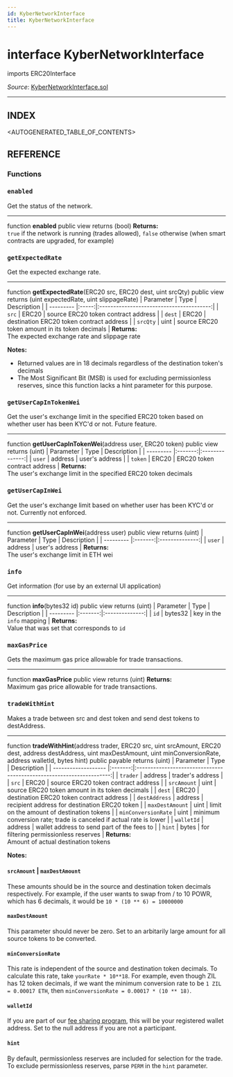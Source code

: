 ```yaml
---
id: KyberNetworkInterface
title: KyberNetworkInterface
---
```

# interface KyberNetworkInterface
imports ERC20Interface

*Source*: [KyberNetworkInterface.sol](https://github.com/KyberNetwork/smart-contracts/blob/master/contracts/KyberNetworkInterface.sol)
___

## INDEX

<AUTOGENERATED_TABLE_OF_CONTENTS>

## REFERENCE

### Functions

### `enabled`
Get the status of the network.
___
function __enabled__ public view returns (bool)
**Returns:**\
`true` if the network is running (trades allowed), `false` otherwise (when smart contracts are upgraded, for example)
<br />

### `getExpectedRate`
Get the expected exchange rate.
___
function __getExpectedRate__(ERC20 src, ERC20 dest, uint srcQty) public view returns (uint expectedRate, uint slippageRate)
| Parameter | Type  | Description                              |
| --------- |:-----:|:----------------------------------------:|
| `src`     | ERC20 | source ERC20 token contract address      |
| `dest`    | ERC20 | destination ERC20 token contract address |
| `srcQty`  | uint  | source ERC20 token amount in its token decimals             |
**Returns:**\
The expected exchange rate and slippage rate

**Notes:**
- Returned values are in 18 decimals regardless of the destination token's decimals
- The Most Significant Bit (MSB) is used for excluding permissionless reserves, since this function lacks a hint parameter for this purpose.

### `getUserCapInTokenWei`
Get the user's exchange limit in the specified ERC20 token based on whether user has been KYC'd or not. Future feature.
___
function __getUserCapInTokenWei__(address user, ERC20 token) public view returns (uint)
| Parameter | Type    | Description    |
| --------- |:-------:|:--------------:|
| `user`    | address | user's address |
| `token` | ERC20 | ERC20 token contract address |
**Returns:**\
The user's exchange limit in the specified ERC20 token decimals
<br />

### `getUserCapInWei`
Get the user's exchange limit based on whether user has been KYC'd or not. Currently not enforced.
___
function __getUserCapInWei__(address user) public view returns (uint)
| Parameter | Type    | Description    |
| --------- |:-------:|:--------------:|
| `user`    | address | user's address |
**Returns:**\
The user's exchange limit in ETH wei
<br />

### `info`
Get information (for use by an external UI application)
___
function __info__(bytes32 id) public view returns (uint)
| Parameter | Type    | Description    |
| --------- |:-------:|:--------------:|
| `id`    | bytes32 | key in the `info` mapping |
**Returns:**\
Value that was set that corresponds to `id`
<br />

### `maxGasPrice`
Gets the maximum gas price allowable for trade transactions.
___
function __maxGasPrice__ public view returns (uint)
**Returns:**\
Maximum gas price allowable for trade transactions.
<br />

### `tradeWithHint`
Makes a trade between src and dest token and send dest tokens to destAddress.
___
function __tradeWithHint__(address trader, ERC20 src, uint srcAmount, ERC20 dest, address destAddress, uint maxDestAmount, uint minConversionRate, address walletId, bytes hint) public payable returns (uint)
| Parameter           | Type    | Description                                   |
| ------------------- |:-------:|:--------------------------------------------------------------------:|
| `trader`      |    address |  trader's address |
| `src`               | ERC20   | source ERC20 token contract address                                  |
| `srcAmount`   | uint    | source ERC20 token amount in its token decimals             |
| `dest`              | ERC20   | destination ERC20 token contract address                             |
| `destAddress`       | address | recipient address for destination ERC20 token                        |
| `maxDestAmount`     | uint    | limit on the amount of destination tokens                            |
| `minConversionRate` | uint    | minimum conversion rate;  trade is canceled if actual rate is lower |
| `walletId`          | address | wallet address to send part of the fees to                           |
| `hint` | bytes | for filtering permissionless reserves |
**Returns:**\
Amount of actual destination tokens

**Notes:**
#### `srcAmount` | `maxDestAmount`
These amounts should be in the source and destination token decimals respectively. For example, if the user wants to swap from / to 10 POWR, which has 6 decimals, it would be `10 * (10 ** 6) = 10000000`

#### `maxDestAmount`
This parameter should never be zero. Set to an arbitarily large amount for all source tokens to be converted.

#### `minConversionRate`
This rate is independent of the source and destination token decimals. To calculate this rate, take `yourRate * 10**18`. For example, even though ZIL has 12 token decimals, if we want the minimum conversion rate to be `1 ZIL = 0.00017 ETH`, then `minConversionRate = 0.00017 * (10 ** 18)`.

#### `walletId`
If you are part of our [fee sharing program](guide-feesharing.md), this will be your registered wallet address. Set to the null address if you are not a participant.

#### `hint`
By default, permissionless reserves are included for selection for the trade. To exclude permissionless reserves, parse `PERM` in the `hint` parameter.
